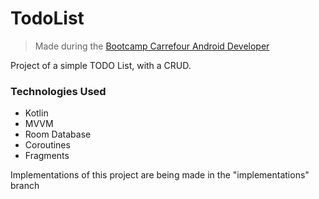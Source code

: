 # TodoList
> Made during the [Bootcamp Carrefour Android Developer](https://web.digitalinnovation.one/track/carrefour-android-developer-1)

Project of a simple TODO List, with a CRUD.

### Technologies Used

* Kotlin
* MVVM
* Room Database
* Coroutines
* Fragments

Implementations of this project are being made in the "implementations" branch
